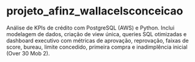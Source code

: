 # projeto_afinz_wallacelsconceicao
Análise de KPIs de crédito com PostgreSQL (AWS) e Python. Inclui modelagem de dados, criação de view única, queries SQL otimizadas e dashboard executivo com métricas de aprovação, reprovação, faixas de score, bureau, limite concedido, primeira compra e inadimplência inicial (Over 30 Mob 2).
